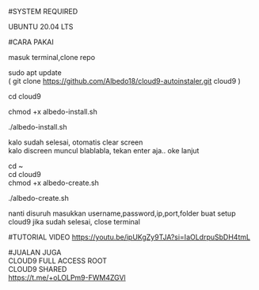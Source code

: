 #SYSTEM REQUIRED <p>

UBUNTU 20.04 LTS

#CARA PAKAI <p>
masuk terminal,clone repo <p>
sudo apt update <br>
( git clone https://github.com/Albedo18/cloud9-autoinstaler.git cloud9 )<p>
cd cloud9 <p> 
chmod +x albedo-install.sh <p>
./albedo-install.sh <p>

kalo sudah selesai, otomatis clear screen<br>
kalo discreen muncul blablabla, tekan enter aja.. oke lanjut <p>

cd ~ <br>
cd cloud9 <br>
chmod +x albedo-create.sh <p>
./albedo-create.sh <p>
nanti disuruh masukkan username,password,ip,port,folder buat setup cloud9
jika sudah selesai, close terminal <p>

#TUTORIAL VIDEO
https://youtu.be/ipUKgZy9TJA?si=IaOLdrpuSbDH4tmL <p>

#JUALAN JUGA <br>
CLOUD9 FULL ACCESS ROOT<br>
CLOUD9 SHARED<br>
https://t.me/+oLOLPm9-FWM4ZGVl
